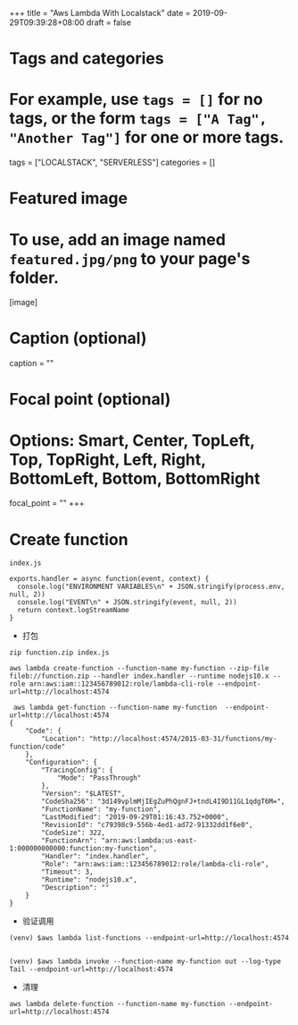+++
title = "Aws Lambda With Localstack"
date = 2019-09-29T09:39:28+08:00
draft = false

# Tags and categories
# For example, use `tags = []` for no tags, or the form `tags = ["A Tag", "Another Tag"]` for one or more tags.
tags = ["LOCALSTACK", "SERVERLESS"]
categories = []

# Featured image
# To use, add an image named `featured.jpg/png` to your page's folder. 
[image]
  # Caption (optional)
  caption = ""

  # Focal point (optional)
  # Options: Smart, Center, TopLeft, Top, TopRight, Left, Right, BottomLeft, Bottom, BottomRight
  focal_point = ""
+++


# Create function

`index.js`

```
exports.handler = async function(event, context) {
  console.log("ENVIRONMENT VARIABLES\n" + JSON.stringify(process.env, null, 2))
  console.log("EVENT\n" + JSON.stringify(event, null, 2))
  return context.logStreamName
}
```

- 打包

```
zip function.zip index.js
```

```
aws lambda create-function --function-name my-function --zip-file fileb://function.zip --handler index.handler --runtime nodejs10.x --role arn:aws:iam::123456789012:role/lambda-cli-role --endpoint-url=http://localhost:4574
```


```
 aws lambda get-function --function-name my-function  --endpoint-url=http://localhost:4574
{
    "Code": {
        "Location": "http://localhost:4574/2015-03-31/functions/my-function/code"
    },
    "Configuration": {
        "TracingConfig": {
            "Mode": "PassThrough"
        },
        "Version": "$LATEST",
        "CodeSha256": "3d149vplmMjIEgZuPhQgnFJ+tndL4I9D11GL1qdgT6M=",
        "FunctionName": "my-function",
        "LastModified": "2019-09-29T01:16:43.752+0000",
        "RevisionId": "c79398c9-556b-4ed1-ad72-91332dd1f6e0",
        "CodeSize": 322,
        "FunctionArn": "arn:aws:lambda:us-east-1:000000000000:function:my-function",
        "Handler": "index.handler",
        "Role": "arn:aws:iam::123456789012:role/lambda-cli-role",
        "Timeout": 3,
        "Runtime": "nodejs10.x",
        "Description": ""
    }
}

```

- 验证调用

```
(venv) $aws lambda list-functions --endpoint-url=http://localhost:4574


(venv) $aws lambda invoke --function-name my-function out --log-type Tail --endpoint-url=http://localhost:4574
```


- 清理

```
aws lambda delete-function --function-name my-function --endpoint-url=http://localhost:4574
```
